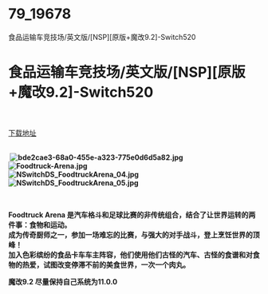 # 79_19678
食品运输车竞技场/英文版/[NSP][原版+魔改9.2]-Switch520
# 食品运输车竞技场/英文版/[NSP][原版+魔改9.2]-Switch520
 <br/></br>
[下载地址](https://www.switch520.cc/article/19678 "下载地址")
<br/></br>

<p><strong>&nbsp;<img title="bde2cae3-68a0-455e-a323-775e0d6d5a82.jpg" src="https://www.switch520.cc/muke_img/2021_07_03_3599731061f09.jpg" alt="bde2cae3-68a0-455e-a323-775e0d6d5a82.jpg"></strong><br>
<strong><img title="Foodtruck-Arena.jpg" src="https://www.switch520.cc/muke_img/2021_07_03_f48e6af6cd17d.jpg" alt="Foodtruck-Arena.jpg"></strong><br>
<strong><img title="NSwitchDS_FoodtruckArena_04.jpg" src="https://www.switch520.cc/muke_img/2021_07_03_fb00bab1a4de4.jpg" alt="NSwitchDS_FoodtruckArena_04.jpg"></strong><br>
<strong><img title="NSwitchDS_FoodtruckArena_05.jpg" src="https://www.switch520.cc/muke_img/2021_07_03_69560f57745cc.jpg" alt="NSwitchDS_FoodtruckArena_05.jpg"></strong></p>
<p>&nbsp;</p>
<p><strong>Foodtruck Arena 是汽车格斗和足球比赛的非传统组合，结合了让世界运转的两件事：食物和运动。</strong><br>
<strong>成为传奇厨师之一，参加一场难忘的比赛，与强大的对手战斗，登上烹饪世界的顶峰！</strong><br>
<strong>加入色彩缤纷的食品卡车车主阵容，他们使用他们古怪的汽车、古怪的食谱和对食物的热爱，试图改变停滞不前的美食世界，一次一个肉丸。</strong></p>
<p><strong>魔改9.2 尽量保持自己系统为11.0.0</strong></p>
